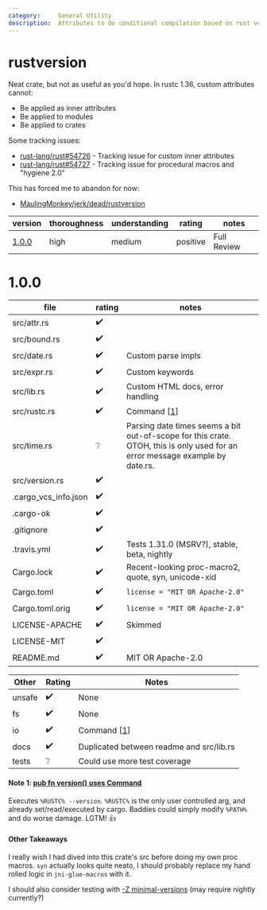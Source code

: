 ```yaml
---
category:     General Utility
description:  Attributes to do conditional compilation based on rust version/channel
---
```


# rustversion

Neat crate, but not as useful as you'd hope.  In rustc 1.36, custom attributes cannot:
* Be applied as inner attributes
* Be applied to modules
* Be applied to crates

Some tracking issues:
* [rust-lang/rust#54726](https://github.com/rust-lang/rust/issues/54726) - Tracking issue for custom inner attributes
* [rust-lang/rust#54727](https://github.com/rust-lang/rust/issues/54727) - Tracking issue for procedural macros and "hygiene 2.0"

This has forced me to abandon for now:
* [MaulingMonkey/jerk/dead/rustversion](https://github.com/MaulingMonkey/jerk/commit/850bebec7cfde5993eff4e7f056abba417fae4e0)

| version | thoroughness | understanding | rating | notes |
| ------- | ------------ | ------------- | ------ | ----- |
| [1.0.0](#100) | high | medium | positive | Full Review

# 1.0.0

| file                  | rating | notes |
| --------------------- | ------ | ----- |
| src/attr.rs           | :heavy_check_mark: | |
| src/bound.rs          | :heavy_check_mark: | |
| src/date.rs           | :heavy_check_mark: | Custom parse impls
| src/expr.rs           | :heavy_check_mark: | Custom keywords
| src/lib.rs            | :heavy_check_mark: | Custom HTML docs, error handling
| src/rustc.rs          | :heavy_check_mark: | Command \[[1](#note-1--pub-fn-version-uses-command)\]
| src/time.rs           | :grey_question:    | Parsing date times seems a bit out-of-scope for this crate.  OTOH, this is only used for an error message example by date.rs.
| src/version.rs        | :heavy_check_mark: | |
| .cargo_vcs_info.json  | :heavy_check_mark: | |
| .cargo-ok             | :heavy_check_mark: | |
| .gitignore            | :heavy_check_mark: | |
| .travis.yml           | :heavy_check_mark: | Tests 1.31.0 (MSRV?), stable, beta, nightly
| Cargo.lock            | :heavy_check_mark: | Recent-looking proc-macro2, quote, syn, unicode-xid |
| Cargo.toml            | :heavy_check_mark: | `license = "MIT OR Apache-2.0"`
| Cargo.toml.orig       | :heavy_check_mark: | `license = "MIT OR Apache-2.0"`
| LICENSE-APACHE        | :heavy_check_mark: | Skimmed
| LICENSE-MIT           | :heavy_check_mark: | |
| README.md             | :heavy_check_mark: | MIT OR Apache-2.0

| Other     | Rating | Notes |
| --------- | ------ | ----- |
| unsafe    | :heavy_check_mark: | None
| fs        | :heavy_check_mark: | None
| io        | :heavy_check_mark: | Command \[[1](#note-1--pub-fn-version-uses-command)\]
| docs      | :heavy_check_mark: | Duplicated between readme and src/lib.rs
| tests     | :grey_question:    | Could use more test coverage

#### Note 1:  [pub fn version() uses Command](https://github.com/dtolnay/rustversion/blob/60e155b2f6bd849264d0ffa472248dec6d85e79f/src/rustc.rs#L51-L55)

Executes `%RUSTC% --version`.
`%RUSTC%` is the only user controlled arg, and already set/read/executed by cargo.
Baddies could simply modify `%PATH%` and do worse damage.
LGTM! :+1:

#### Other Takeaways

I really wish I had dived into this crate's src before doing my own proc macros.
`syn` actually looks quite neato, I should probably replace my hand rolled logic in `jni-glue-macros` with it.

I should also consider testing with [-Z minimal-versions](https://github.com/dtolnay/rustversion/blob/3d2bb86e71d025a9013243f2810061edade7cd27/.travis.yml#L12-L17) (may require nightly currently?)
